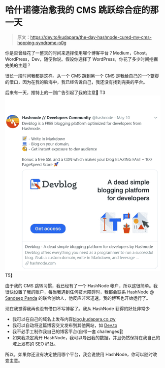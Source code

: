 # 哈什诺德治愈我的 CMS 跳跃综合症的那一天

> 原文：<https://dev.to/kudapara/the-day-hashnode-cured-my-cms-hopping-syndrome-p0g>

你是否曾经花了一整天的时间来选择使用哪个博客平台？Medium，Ghost，WordPress，Dev，随便你说。假设你选择了 WordPress，你花了多少时间挖掘完美的主题？

很长一段时间我都是这样。从一个 CMS 跳到另一个 CMS 是我给自己的一个蹩脚的借口，因为在我的脑海中，我已经告诉自己，我还没有找到完美的平台。

后来有一天，推特上的一则广告引起了我的注意👀
T3![hashnode_tweet.PNG](img/8eea0f257191589321fb82758d144304.png)T5】

由于我的 CMS 跳转习惯，我已经有了一个 HashNode 帐户，所以这很简单。我很快设置了我的账户，每当我遇到任何技术障碍时，我都会联系 HashNode @ [Sandeep Panda](https://hashnode.com/@sandeep) 的联合创始人，他反应非常迅速，我的博客也开始运行了。

现在我觉得我再也没有借口不写博客了。我从 HashNode 获得的好处非常少

*   我可以在自己的域名上发布内容[blog.kudapara.co.zw](https://blog.kudapara.co.zw)
*   我可以自动将这篇博客交叉发布到其他网站，如 [Dev.to](https://dev.to)
*   我不必手工制作我自己的博客平台(自带一套 challenges🥵)
*   如果我决定离开 HashNode，我可以导出我的数据，并且仍然保持在我自己的域上发布的 SEO 好处。

所以，如果你还没有决定使用哪个平台，我会说使用 HashNode，你可以随时改变主意。